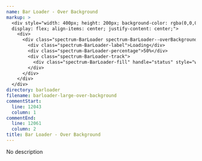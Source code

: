 ```yaml
---
name: Bar Loader - Over Background
markup: >
  <div style="width: 400px; height: 200px; background-color: rgba(0,0,0,0.4);
  display: flex; align-items: center; justify-content: center;">
    <div>
      <div class="spectrum-BarLoader spectrum-BarLoader--overBackground" value="50" role="progressbar" aria-valuenow="50" aria-valuemin="0" aria-valuemax="100">
        <div class="spectrum-BarLoader-label">Loading</div>
        <div class="spectrum-BarLoader-percentage">50%</div>
        <div class="spectrum-BarLoader-track">
          <div class="spectrum-BarLoader-fill" handle="status" style="width: 50%;"></div>
        </div>
      </div>
    </div>
  </div>
directory: barloader
filename: barloader-large-over-background
commentStart:
  line: 12043
  column: 1
commentEnd:
  line: 12061
  column: 2
title: Bar Loader - Over Background
---
```

No description
